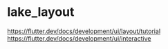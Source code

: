 # lake_layout

https://flutter.dev/docs/development/ui/layout/tutorial
https://flutter.dev/docs/development/ui/interactive
